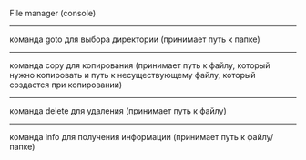 File manager (console)
______
команда goto для выбора директории (принимает путь к папке)
______
команда copy для копирования (принимает путь к файлу, который нужно копировать и путь к несуществующему файлу, который создастся при копировании)
______
команда delete для удаления (принимает путь к файлу)
______
команда info для получения информации (принимает путь к файлу/папке)